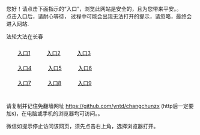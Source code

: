 您好！请点击下面指示的“入口”，浏览此网站是安全的，且为您带来平安。。 <br/>
点击入口后，请耐心等待， 过程中可能会出现无法打开的提示，请忽略，最终会进入网站. </br>

法轮大法在长春<br/>
<div style="padding:10px"><a style="margin:20px" target="_blank" href="https://d19l5srvnikdci.cloudfront.net/2Qpsp?hyaelkph" id="ccLink1" rel="nofollow">入口1</a> <a target="_blank" style="margin:20px" href="https://d3hshfkuxv9hbm.cloudfront.net/2Qpsp?dausbain" id="ccLink2" rel="nofollow">入口2</a> <a style="margin:20px" target="_blank" href="https://d1xbhqb3lyju6s.cloudfront.net/2Qpsp?oxnmocv" id="ccLink3" rel="nofollow">入口3</a></div>

<div style="padding:10px" ><a style="margin:20px" target="_blank" href="https://d19l5srvnikdci.cloudfront.net/2Qpsp?hyaelkph" id="ccLink4" rel="nofollow">入口4</a> <a style="margin:20px" href="https://d3hshfkuxv9hbm.cloudfront.net/2Qpsp?dausbain" target="_blank" id="ccLink5" rel="nofollow">入口5</a> <a style="margin:20px" href="https://d1xbhqb3lyju6s.cloudfront.net/2Qpsp?oxnmocv" target="_blank" id="ccLink6" rel="nofollow">入口6</a></div>

<div style="padding:10px"><a style="margin:20px" target="_blank" href="https://d19l5srvnikdci.cloudfront.net/2Qpsp?hyaelkph" id="ccLink7" rel="nofollow">入口7</a> <a style="margin:20px" href="https://d3hshfkuxv9hbm.cloudfront.net/2Qpsp?dausbain" target="_blank" id="ccLink8" rel="nofollow">入口8</a> <a style="margin:20px" target="_blank" href="https://d1xbhqb3lyju6s.cloudfront.net/2Qpsp?oxnmocv" id="ccLink9" rel="nofollow">入口9</a></div>

<br/>



请复制并记住免翻墙网址 https://github.com/yntd/changchunzx (http后一定要加s)，在电脑或手机的浏览器均可访问。。<br/>

微信如提示停止访问该网页，须先点击右上角，选择浏览器打开。
